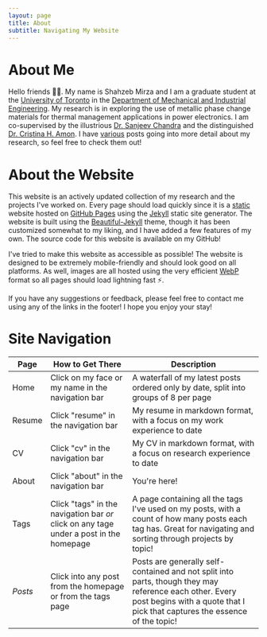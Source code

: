 ```yaml
---
layout: page
title: About
subtitle: Navigating My Website
---
```


# About Me

Hello friends 👋👋. My name is Shahzeb Mirza and I am a graduate student at the [University of Toronto](https://www.utoronto.ca/) in the [Department of Mechanical and Industrial Engineering](https://www.mie.utoronto.ca/). My research is in exploring the use of metallic phase change materials for thermal management applications in power electronics. I am co-supervised by the illustrious [Dr. Sanjeev Chandra](https://www.mie.utoronto.ca/faculty_staff/chandra/) and the distinguished [Dr. Cristina H. Amon](https://www.mie.utoronto.ca/faculty_staff/amon/). I have [various](https://shahzeb97.github.io/tags/#research) posts going into more detail about my research, so feel free to check them out!

# About the Website

This website is an actively updated collection of my research and the projects I've worked on. Every page should load quickly since it is a [static](https://en.wikipedia.org/wiki/Static_web_page) website hosted on [GitHub Pages](https://pages.github.com/) using the [Jekyll](https://jekyllrb.com/) static site generator. The website is built using the [Beautiful-Jekyll](https://beautifuljekyll.com/) theme, though it has been customized somewhat to my liking, and I have added a few features of my own. The source code for this website is available on my GitHub!

I've tried to make this website as accessible as possible! The website is designed to be extremely mobile-friendly and should look good on all platforms. As well, images are all hosted using the very efficient [WebP](https://developers.google.com/speed/webp) format so all pages should load lightning fast ⚡.

If you have any suggestions or feedback, please feel free to contact me using any of the links in the footer! I hope you enjoy your stay!

# Site Navigation

| Page      | How to Get There | Description |
| ----------- | ----------- | ----------- |
| Home      | Click on my face or my name in the navigation bar | A waterfall of my latest posts ordered only by date, split into groups of 8 per page |
| Resume   | Click "resume" in the navigation bar | My resume in markdown format, with a focus on my work experience to date |
| CV   | Click "cv" in the navigation bar | My CV in markdown format, with a focus on research experience to date |
| About   | Click "about" in the navigation bar | You're here! |
| Tags   | Click "tags" in the navigation bar *or* click on any tage under a post in the homepage | A page containing all the tags I've used on my posts, with a count of how many posts each tag has. Great for navigating and sorting through projects by topic! |
| *Posts* | Click into any post from the homepage or from the tags page | Posts are generally self-contained and not split into parts, though they may reference each other. Every post begins with a quote that I pick that captures the essence of the topic! |

